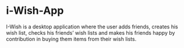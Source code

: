 # i-Wish-App
I-Wish is a desktop application where the user adds friends, creates his wish list, checks his friends’ wish lists and makes his friends happy by contribution in buying them items from their wish lists.

